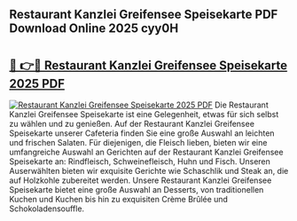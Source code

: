 ## Restaurant Kanzlei Greifensee Speisekarte PDF Download Online 2025 cyy0H

# <h2><a href="http://gcb6he.nevu.top/?p=Restaurant+Kanzlei+Greifensee+Speisekarte">🔗 👉🔴 Restaurant Kanzlei Greifensee Speisekarte 2025 PDF</a></h2>

[![Restaurant Kanzlei Greifensee Speisekarte 2025 PDF](https://i.imgur.com/dBaPXMq.png)](http://gcb6he.nevu.top/?p=Restaurant+Kanzlei+Greifensee+Speisekarte)
Die Restaurant Kanzlei Greifensee Speisekarte ist eine Gelegenheit, etwas für sich selbst zu wählen und zu genießen. Auf der Restaurant Kanzlei Greifensee Speisekarte unserer Cafeteria finden Sie eine große Auswahl an leichten und frischen Salaten. Für diejenigen, die Fleisch lieben, bieten wir eine umfangreiche Auswahl an Gerichten auf der Restaurant Kanzlei Greifensee Speisekarte an: Rindfleisch, Schweinefleisch, Huhn und Fisch. Unseren Auserwählten bieten wir exquisite Gerichte wie Schaschlik und Steak an, die auf Holzkohle zubereitet werden. Unsere Restaurant Kanzlei Greifensee Speisekarte bietet eine große Auswahl an Desserts, von traditionellen Kuchen und Kuchen bis hin zu exquisiten Crème Brûlée und Schokoladensouffle.
